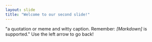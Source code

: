 ```yaml
---
layout: slide
title: "Welcome to our second slide!"
---
```

"a quotation or meme and witty caption. Remember: *[Markdown]* is supported."
Use the left arrow to go back!
